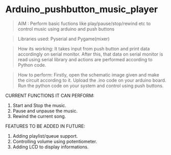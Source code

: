 # Arduino_pushbutton_music_player


>AIM : Perform basic fuctions like play/pause/stop/rewind etc to control music using arduino and push buttons

>Libraries used: Pyserial and Pygame(mixer)

>How its working:
  It takes input from push button and print data accordingly on serial monitor. After this, that data on serial monitor is read using serial library and actions are performed according to Python code.

>How to perform:
  Firstly, open the schematic image given and make the circuit according to it.
  Upload the .ino code on your arduino board.
  Run the python code on your system and control using push buttons.

CURRENT FUNCTIONS IT CAN PERFORM:
1) Start and Stop the music.
2) Pause and unpause the music.
3) Rewind the current song.

FEATURES TO BE ADDED IN FUTURE:
1) Adding playlist/queue support.
2) Controlling volume using potentiometer.
3) Adding LCD to display informations.


